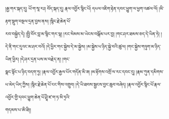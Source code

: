 ﻿  
།རྒྱ་གར་སྐད་དུ། ཡོ་ག་སཱ་རཿ། བོད་སྐད་དུ། རྣལ་འབྱོར་སྙིང་པོ། དཔལ་འཇིག་རྟེན་དབང་ཕྱུག་ལ་ཕྱག་འཚལ་ལོ། །མི་རྟག་སྡུག་བསྔལ་དྲན་བྱས་ནས། །སྙིང་རྗེ་ཆེན་པོ་  
རབ་བསྐྱེད་དེ། །སྤྱི་བོར་བླ་མ་སྙིང་གར་ལྷ། །རང་སེམས་མ་ཡེངས་བསྒོམ་པར་བྱ། །གང་ཤར་ཐམས་ཅད་དེ་ཡིན་ཏེ། །དེ་ནི་གང་དུའང་མ་ཤར་བའོ། །དེ་ཕྱིར་གང་སྐྱེས་དེ་མ་སྐྱེས། །མ་སྐྱེས་པ་ཉིད་སྐྱེ་བའི་ཚུལ། །གང་སྐྱེས་གཉུག་མ་ཉིད་ཡིན་ཕྱིར། །དེ་ཤར་དྲན་པས་མ་བརྗེད་ན། །གང་  
སྣང་སྟོང་པ་ཉིད་བདག་ཏུ། །རྣལ་འབྱོར་རྒྱལ་པོར་གདོན་མི་ཟ། །མ་རྟོགས་འགྲོ་ལ་རང་དབང་དུ། །རྣམ་ཀུན་དམིགས་པ་མེད་ཡིད་ཀྱིས། །སྙིང་རྗེ་ཆེན་པོ་ངང་གིས་འགྲུབ། །དེ་ཡི་ཐབས་སྦྱངས་བྱང་ཆུབ་བཞེད། །རྣལ་འབྱོར་སྙིང་པོ་རྣལ་འབྱོར་གྱི་དབང་ཕྱུག་ཆེན་པོ་ཤྲཱི་ཛ་ག་ཏ་མི་ཏྲའི་  
གདམས་པ་ཨི་ཐི།།  
  
